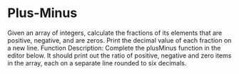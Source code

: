 # Plus-Minus
Given an array of integers, calculate the fractions of its elements that are positive, negative, and are zeros. Print the decimal value of each fraction on a new line.
Function Description:
Complete the plusMinus function in the editor below. It should print out the ratio of positive, negative and zero items in the array, each on a separate line rounded to six decimals.
